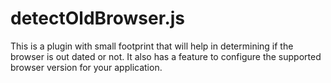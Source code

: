 # detectOldBrowser.js
This is a plugin with small footprint that will help in determining if the browser is out dated or not. It also has a feature to configure the supported browser version for your application. 
